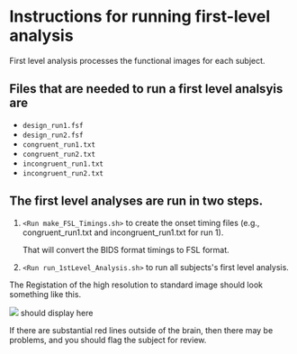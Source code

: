 # Instructions for running first-level analysis

First level analysis processes the functional images for each subject.

## Files that are needed to run a first level analsyis are

* `design_run1.fsf`        
* `design_run2.fsf`
* `congruent_run1.txt`     
* `congruent_run2.txt`
* `incongruent_run1.txt`   
* `incongruent_run2.txt`


## The first level analyses are run in two steps.

1. `<Run make_FSL_Timings.sh>` to create the onset timing files
   (e.g., congruent_run1.txt and incongruent_run1.txt for run 1).

   That will convert the BIDS format timings to FSL format.

1. `<Run run_1stLevel_Analysis.sh>` to run all subjects's first level
   analysis.

The Registation of the high resolution to standard image should look something
like this.

![](highres2standard.png) should display here

If there are substantial red lines outside of the brain, then there may
be problems, and you should flag the subject for review.

